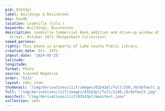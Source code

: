 ```yaml
---
pid: 03243pl
label: Buildings & Businesses
key: bandb
location: Leadville (Colo.)
keywords: Buildings, Businesses
description: Leadville Commercial Bank addition and drive-up window at 115 East 4th
  Street, October 1971 (Wingenbach Collection)
named_persons: 
rights: This photo is property of Lake County Public Library.
creation_date: Oct. 1971
ingest_date: '2024-05-25'
latitude: 
longitude: 
format: Photo
source: Scanned Negative
order: '5232'
layout: cmhc_item
thumbnail: "/img/derivatives/iiif/images/03243pl/full/250,/0/default.jpg"
full: "/img/derivatives/iiif/images/03243pl/full/1140,/0/default.jpg"
manifest: "/img/derivatives/iiif/03243pl/manifest.json"
collection: cmhc
---
```

